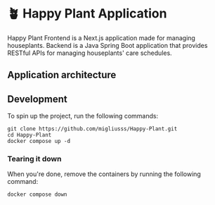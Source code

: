 # 🪴 Happy Plant Application

Happy Plant Frontend is a Next.js application made for managing houseplants. 
Backend is a Java Spring Boot application that provides RESTful APIs for managing houseplants' care schedules.

## Application architecture

## Development

To spin up the project, run the following commands:

```
git clone https://github.com/migliusss/Happy-Plant.git
cd Happy-Plant
docker compose up -d
```

### Tearing it down

When you're done, remove the containers by running the following command:

```
docker compose down
```
